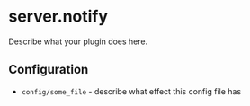 server.notify
========

Describe what your plugin does here.

Configuration
-------------

* `config/some_file` - describe what effect this config file has
